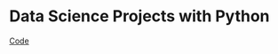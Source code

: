 # Data Science Projects with Python

[Code](https://github.com/TrainingByPackt/Data-Science-Projects-with-Python)
